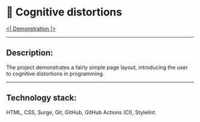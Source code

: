 :art: Сognitive distortions
=======
<!--
### Hexlet tests and linter status:
[![Actions Status](https://github.com/hexletart/layout-designer-project-lvl1/workflows/hexlet-check/badge.svg)](https://github.com/hexletart/layout-designer-project-lvl1/actions)
-->

[<| Demonstration |>](http://layout-designer-project-lvl1-14032021.surge.sh/)

---


## Description:

The project demonstrates a fairly simple page layout, introducing the user to cognitive distortions in programming.

---

## Technology stack:

HTML, CSS, Surge, Git, GitHub, GitHub Actions (CI), Stylelint.
